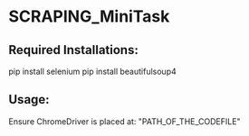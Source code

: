 # SCRAPING_MiniTask

## Required Installations:
pip install selenium
pip install beautifulsoup4

## Usage:
Ensure ChromeDriver is placed at:
"PATH_OF_THE_CODEFILE"
